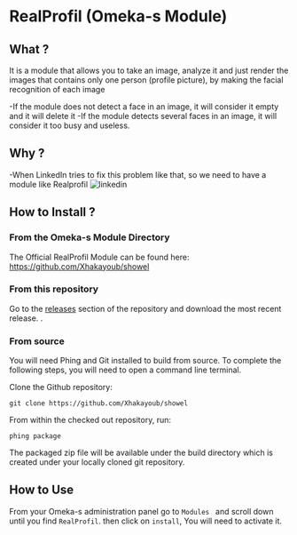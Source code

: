 # RealProfil (Omeka-s Module) 

## What ?
It is a module that allows you to take an image, analyze it and just render the images that contains only one person (profile picture), by making the facial recognition of each image

   -If the module does not detect a face in an image, it will consider it empty and it will delete it
   -If the module detects several faces in an image, it will consider it too busy and useless.

## Why ?
-When LinkedIn tries to fix this problem like that, so we need to have a module like Realprofil
![linkedin](https://user-images.githubusercontent.com/43969272/49691152-a46cbf80-fb3c-11e8-8639-78380f4c6406.PNG)


## How to Install ?

### From the Omeka-s Module Directory

The Official RealProfil Module can be found here: https://github.com/Xhakayoub/showel

### From this repository

Go to the [releases](https://github.com/poetapp/wordpress-plugin/releases) section of the repository and download the most recent release.
.

### From source

You will need Phing and Git installed to build from source. To complete the following steps, you will need to open a command line terminal.

Clone the Github repository:  

`git clone https://github.com/Xhakayoub/showel`

From within the checked out repository, run:  

`phing package`

The packaged zip file will be available under the build directory which is created under your locally cloned git repository.

## How to Use

From your Omeka-s administration panel go to `Modules ` and scroll down until you find `RealProfil`. then click on `install`, You will need to activate it.
